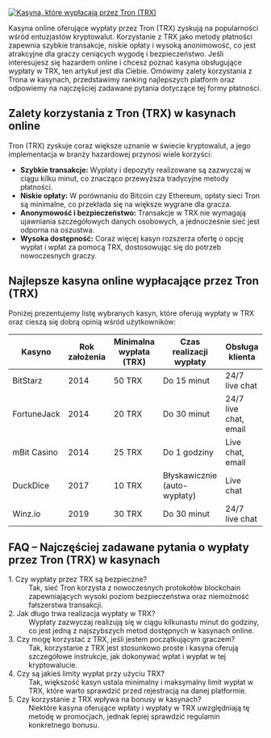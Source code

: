 [![Kasyna, które wypłacają przez Tron (TRX)](https://123-caf.pages.dev/gitsignup.png)](https://vrmoo.ru/Bt82HjjY)

<p>Kasyna online oferujące wypłaty przez Tron (TRX) zyskują na popularności wśród entuzjastów kryptowalut. Korzystanie z TRX jako metody płatności zapewnia szybkie transakcje, niskie opłaty i wysoką anonimowość, co jest atrakcyjne dla graczy ceniących wygodę i bezpieczeństwo. Jeśli interesujesz się hazardem online i chcesz poznać kasyna obsługujące wypłaty w TRX, ten artykuł jest dla Ciebie. Omówimy zalety korzystania z Trona w kasynach, przedstawimy ranking najlepszych platform oraz odpowiemy na najczęściej zadawane pytania dotyczące tej formy płatności.</p>  <h2>Zalety korzystania z Tron (TRX) w kasynach online</h2> <p>Tron (TRX) zyskuje coraz większe uznanie w świecie kryptowalut, a jego implementacja w branży hazardowej przynosi wiele korzyści:</p> <ul>   <li><strong>Szybkie transakcje:</strong> Wypłaty i depozyty realizowane są zazwyczaj w ciągu kilku minut, co znacząco przewyższa tradycyjne metody płatności.</li>   <li><strong>Niskie opłaty:</strong> W porównaniu do Bitcoin czy Ethereum, opłaty sieci Tron są minimalne, co przekłada się na większe wygrane dla gracza.</li>   <li><strong>Anonymowość i bezpieczeństwo:</strong> Transakcje w TRX nie wymagają ujawniania szczegółowych danych osobowych, a jednocześnie sieć jest odporna na oszustwa.</li>   <li><strong>Wysoka dostępność:</strong> Coraz więcej kasyn rozszerza ofertę o opcję wypłat i wpłat za pomocą TRX, dostosowując się do potrzeb nowoczesnych graczy.</li> </ul>  <h2>Najlepsze kasyna online wypłacające przez Tron (TRX)</h2> <p>Poniżej prezentujemy listę wybranych kasyn, które oferują wypłaty w TRX oraz cieszą się dobrą opinią wśród użytkowników:</p>  <table>   <thead>     <tr>       <th>Kasyno</th>       <th>Rok założenia</th>       <th>Minimalna wypłata (TRX)</th>       <th>Czas realizacji wypłaty</th>       <th>Obsługa klienta</th>     </tr>   </thead>   <tbody>     <tr>       <td>BitStarz</td>       <td>2014</td>       <td>50 TRX</td>       <td>Do 15 minut</td>       <td>24/7 live chat</td>     </tr>     <tr>       <td>FortuneJack</td>       <td>2014</td>       <td>20 TRX</td>       <td>Do 30 minut</td>       <td>24/7 live chat, email</td>     </tr>     <tr>       <td>mBit Casino</td>       <td>2014</td>       <td>25 TRX</td>       <td>Do 1 godziny</td>       <td>Live chat, email</td>     </tr>     <tr>       <td>DuckDice</td>       <td>2017</td>       <td>10 TRX</td>       <td>Błyskawicznie (auto-wypłaty)</td>       <td>Live chat</td>     </tr>     <tr>       <td>Winz.io</td>       <td>2019</td>       <td>30 TRX</td>       <td>Do 30 minut</td>       <td>24/7 live chat</td>     </tr>   </tbody> </table>  <h2>FAQ – Najczęściej zadawane pytania o wypłaty przez Tron (TRX) w kasynach</h2> <dl>   <dt>1. Czy wypłaty przez TRX są bezpieczne?</dt>   <dd>Tak, sieć Tron korzysta z nowoczesnych protokołów blockchain zapewniających wysoki poziom bezpieczeństwa oraz niemożność fałszerstwa transakcji.</dd>    <dt>2. Jak długo trwa realizacja wypłaty w TRX?</dt>   <dd>Wypłaty zazwyczaj realizują się w ciągu kilkunastu minut do godziny, co jest jedną z najszybszych metod dostępnych w kasynach online.</dd>    <dt>3. Czy mogę korzystać z TRX, jeśli jestem początkującym graczem?</dt>   <dd>Tak, korzystanie z TRX jest stosunkowo proste i kasyna oferują szczegółowe instrukcje, jak dokonywać wpłat i wypłat w tej kryptowalucie.</dd>    <dt>4. Czy są jakieś limity wypłat przy użyciu TRX?</dt>   <dd>Tak, większość kasyn ustala minimalny i maksymalny limit wypłat w TRX, które warto sprawdzić przed rejestracją na danej platformie.</dd>    <dt>5. Czy korzystanie z TRX wpływa na bonusy w kasynach?</dt>   <dd>Niektóre kasyna oferujące wpłaty i wypłaty w TRX uwzględniają tę metodę w promocjach, jednak lepiej sprawdzić regulamin konkretnego bonusu.</dd> </dl>